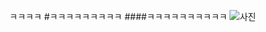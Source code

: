 ㅋㅋㅋㅋ
#ㅋㅋㅋㅋㅋㅋㅋㅋㅋ
####ㅋㅋㅋㅋㅋㅋㅋㅋㅋㅋ
![사진](https://encrypted-tbn0.gstatic.com/images?q=tbn:ANd9GcRfD7AdiVjUPLkklChTWWCh5C5y8C9JkWmtsqKYPcGDFduTL5GC)
